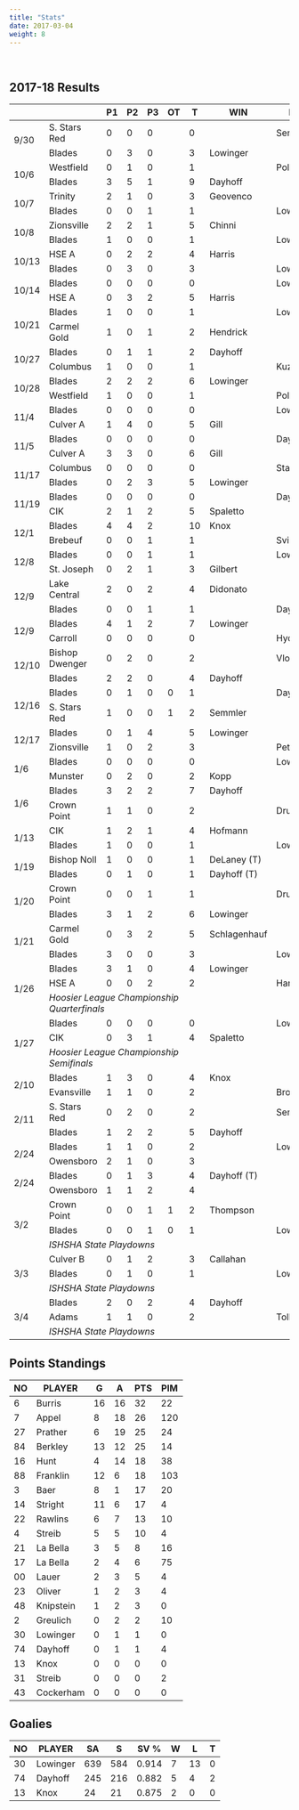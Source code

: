 ```yaml
---
title: "Stats"
date: 2017-03-04
weight: 8
---
```

<div class="sponsorcontainer">
  <a id="stats-a1" href="#"><img id="stats-s1" class="image sponsor"></a>
  <a id="stats-a2" href="#"><img id="stats-s2" class="image sponsor"></a>
</div>

2017-18 Results
---------------
<table>
  <thead>
    <tr>
      <th></th> <th></th> <th title="Period 1">P1</th> <th title="Period 2">P2</th> <th title="Period 3">P3</th> <th title="Overtime">OT</th> <th title="Total">T</th> <th class="widestats">WIN</th> <th class="widestats">LOSS</th> <th class="widestats" title="Saves">S</th>
    </tr>
  </thead>

  <!-- South Stars Red vs. Blades, 9/30/17 -->
  <tr class="odd">
      <td rowspan="2">9/30</td>
                                 <td>S. Stars Red</td> <td>0</td> <td>0</td> <td>0</td> <td></td> <td>0</td> <td class="widestats"></td> <td class="widestats">Semmler</td> <td class="widestats">16</td>
  </tr>
  <tr class="odd">
                                 <td>Blades</td>       <td>0</td> <td>3</td> <td>0</td> <td></td> <td>3</td> <td class="widestats">Lowinger</td> <td class="widestats"></td> <td class="widestats">22</td>
  </tr>

  <!-- Westfield vs Blades, 10/6/17 -->
  <tr class="even">
    <td rowspan="2">10/6</td>
                                 <td>Westfield</td>    <td>0</td> <td>1</td> <td>0</td> <td></td> <td>1</td> <td class="widestats"></td> <td class="widestats">Polster</td> <td class="widestats">23</td>
  </tr>
  <tr class="even">
                                 <td>Blades</td>       <td>3</td> <td>5</td> <td>1</td> <td></td> <td>9</td> <td class="widestats">Dayhoff</td> <td class="widestats"></td> <td class="widestats">13</td>
  </tr>

  <!-- Louisville Trinity vs Blades, 10/7/17 -->
  <tr class="odd">
    <td rowspan="2">10/7</td>
                                 <td>Trinity</td>      <td>2</td> <td>1</td> <td>0</td> <td></td> <td>3</td> <td class="widestats">Geovenco</td> <td class="widestats"></td> <td class="widestats">20</td>
  </tr>
  <tr class="odd">
                                 <td>Blades</td>       <td>0</td> <td>0</td> <td>1</td> <td></td> <td>1</td> <td class="widestats"></td> <td class="widestats">Lowinger</td> <td class="widestats">19</td>
  </tr>

  <!-- Zionsville vs Blades, 10/8/17 -->
  <tr class="even">
    <td rowspan="2">10/8</td>
                                 <td>Zionsville</td>   <td>2</td> <td>2</td> <td>1</td> <td></td> <td>5</td> <td class="widestats">Chinni</td> <td class="widestats"></td> <td class="widestats">16</td>
  </tr>
  <tr class="even">
                                 <td>Blades</td>       <td>1</td> <td>0</td> <td>0</td> <td></td> <td>1</td> <td class="widestats"></td> <td class="widestats">Lowinger</td> <td class="widestats">42</td>
  </tr>

  <!-- HSE A vs Blades, 10/13/17 -->
  <tr class="odd">
    <td rowspan="2">10/13</td>
                                 <td>HSE A</td>        <td>0</td> <td>2</td> <td>2</td> <td></td> <td>4</td> <td class="widestats">Harris</td> <td class="widestats"></td> <td class="widestats">34</td>
  </tr>
  <tr class="odd">
                                 <td>Blades</td>       <td>0</td> <td>3</td> <td>0</td> <td></td> <td>3</td> <td class="widestats"></td> <td class="widestats">Lowinger</td> <td class="widestats">20</td>
  </tr>

  <!-- Blades vs HSE A, 10/13/17 -->
  <tr class="even">
    <td rowspan="2">10/14</td>
                                 <td>Blades</td>      <td>0</td> <td>0</td> <td>0</td> <td></td> <td>0</td> <td class="widestats"></td> <td class="widestats">Lowinger</td> <td class="widestats">32</td>
  </tr>
  <tr class="even">
                                 <td>HSE A</td>       <td>0</td> <td>3</td> <td>2</td> <td></td> <td>5</td> <td class="widestats">Harris</td> <td class="widestats"></td> <td class="widestats">23</td>
  </tr>

<!-- Blades vs Carmel Gold, 10/21/17 -->
  <tr class="odd">
    <td rowspan="2">10/21</td>
                                 <td>Blades</td>      <td>1</td> <td>0</td> <td>0</td> <td></td> <td>1</td> <td class="widestats"></td> <td class="widestats">Lowinger</td> <td class="widestats">40</td>
  </tr>
  <tr class="odd">
                                 <td>Carmel Gold</td> <td>1</td> <td>0</td> <td>1</td> <td></td> <td>2</td> <td class="widestats">Hendrick</td> <td class="widestats"></td> <td class="widestats">15</td>
  </tr>

<!-- Blades vs Columbus, 10/27/17 -->
  <tr class="even">
    <td rowspan="2">10/27</td>
                                 <td>Blades</td>      <td>0</td> <td>1</td> <td>1</td> <td></td> <td>2</td> <td class="widestats">Dayhoff</td> <td class="widestats"></td> <td class="widestats">13</td>
  </tr>
  <tr class="even">
                                 <td>Columbus</td>    <td>1</td> <td>0</td> <td>0</td> <td></td> <td>1</td> <td class="widestats"></td> <td class="widestats">Kuzmann</td> <td class="widestats">38</td>
  </tr>

<!-- Blades vs Westfield, 10/28/17 -->
  <tr class="odd">
    <td rowspan="2">10/28</td>
                                 <td>Blades</td>      <td>2</td> <td>2</td> <td>2</td> <td></td> <td>6</td> <td class="widestats">Lowinger</td> <td class="widestats"></td> <td class="widestats">22</td>
  </tr>
  <tr class="odd">
                                 <td>Westfield</td>   <td>1</td> <td>0</td> <td>0</td> <td></td> <td>1</td> <td class="widestats"></td> <td class="widestats">Polster</td> <td class="widestats">29</td>
  </tr>

<!-- Blades vs Culver, 11/4/17 -->
  <tr class="even">
    <td rowspan="2">11/4</td>
                                 <td>Blades</td>      <td>0</td> <td>0</td> <td>0</td> <td></td> <td>0</td> <td class="widestats"></td> <td class="widestats">Lowinger</td> <td class="widestats">41</td>
  </tr>
  <tr class="even">
                                 <td>Culver A</td>    <td>1</td> <td>4</td> <td>0</td> <td></td> <td>5</td> <td class="widestats">Gill</td> <td class="widestats"></td> <td class="widestats">20</td>
  </tr>
<!-- Blades vs Culver, 11/5/17 -->
  <tr class="odd">
    <td rowspan="2">11/5</td>
                                 <td>Blades</td>      <td>0</td> <td>0</td> <td>0</td> <td></td> <td>0</td> <td class="widestats"></td> <td class="widestats">Dayhoff</td> <td class="widestats">31</td>
  </tr>
  <tr class="odd">
                                 <td>Culver A</td>    <td>3</td> <td>3</td> <td>0</td> <td></td> <td>6</td> <td class="widestats">Gill</td> <td class="widestats"></td> <td class="widestats">11</td>
  </tr>
<!-- Columbus vs Blades, 11/17/17 -->
  <tr class="even">
    <td rowspan="2">11/17</td>
                                 <td>Columbus</td>    <td>0</td> <td>0</td> <td>0</td> <td></td> <td>0</td> <td class="widestats"></td> <td class="widestats">Stattenfield</td> <td class="widestats">23</td>
  </tr>
  <tr class="even">
                                 <td>Blades</td>      <td>0</td> <td>2</td> <td>3</td> <td></td> <td>5</td> <td class="widestats">Lowinger</td> <td class="widestats"></td> <td class="widestats">17</td>
  </tr>
<!-- Blades vs CIK, 11/19/17 -->
  <tr class="odd">
    <td rowspan="2">11/19</td>
                                 <td>Blades</td>      <td>0</td> <td>0</td> <td>0</td> <td></td> <td>0</td> <td class="widestats"></td> <td class="widestats">Dayhoff</td> <td class="widestats">29</td>
  </tr>
  <tr class="odd">
                                 <td>CIK</td>         <td>2</td> <td>1</td> <td>2</td> <td></td> <td>5</td> <td class="widestats">Spaletto</td> <td class="widestats"></td> <td class="widestats">19</td>
  </tr>
<!-- Blades vs Brebeuf, 12/1/17 -->
  <tr class="even">
    <td rowspan="2">12/1</td>
                                 <td>Blades</td>      <td>4</td> <td>4</td> <td>2</td> <td></td> <td>10</td> <td class="widestats">Knox</td> <td class="widestats"></td> <td class="widestats">8</td>
  </tr>
  <tr class="even">
                                 <td>Brebeuf</td>     <td>0</td> <td>0</td> <td>1</td> <td></td> <td>1</td> <td class="widestats"></td> <td class="widestats">Svintsitskiy</td> <td class="widestats">17</td>
  </tr>
<!-- Blades vs St. Joseph, 12/8/17 -->
  <tr class="odd">
    <td rowspan="2">12/8</td>
                                 <td>Blades</td>      <td>0</td> <td>0</td> <td>1</td> <td></td> <td>1</td> <td class="widestats"></td> <td class="widestats">Lowinger</td> <td class="widestats">34</td>
  </tr>
  <tr class="odd">
                                 <td>St. Joseph</td>  <td>0</td> <td>2</td> <td>1</td> <td></td> <td>3</td> <td class="widestats">Gilbert</td> <td class="widestats"></td> <td class="widestats">13</td>
  </tr>
<!-- Lake Central vs. Blades, 12/9/17 -->
  <tr class="even">
    <td rowspan="2">12/9</td>
                                 <td>Lake Central</td>      <td>2</td> <td>0</td> <td>2</td> <td></td> <td>4</td> <td class="widestats">Didonato</td> <td class="widestats"></td> <td class="widestats">11</td>
  </tr>
  <tr class="even">
                                 <td>Blades</td>  <td>0</td> <td>0</td> <td>1</td> <td></td> <td>1</td> <td class="widestats"></td> <td class="widestats">Dayhoff</td> <td class="widestats">17</td>
  </tr>
<!-- Blades vs. Carroll, 12/9/17 -->
  <tr class="odd">
    <td rowspan="2">12/9</td>
                                 <td>Blades</td>      <td>4</td> <td>1</td> <td>2</td> <td></td> <td>7</td> <td class="widestats">Lowinger</td> <td class="widestats"></td> <td class="widestats">19</td>
  </tr>
  <tr class="odd">
                                 <td>Carroll</td>  <td>0</td> <td>0</td> <td>0</td> <td></td> <td>0</td> <td class="widestats"></td> <td class="widestats">Hyde</td> <td class="widestats">21</td>
  </tr>
<!-- Bishop Dwenger vs. Blades, 12/10/17 -->
  <tr class="even">
    <td rowspan="2">12/10</td>
                                 <td>Bishop Dwenger</td>      <td>0</td> <td>2</td> <td>0</td> <td></td> <td>2</td> <td class="widestats"></td> <td class="widestats">Vlot</td> <td class="widestats">10</td>
  </tr>
  <tr class="even">
                                 <td>Blades</td>              <td>2</td> <td>2</td> <td>0</td> <td></td> <td>4</td> <td class="widestats">Dayhoff</td> <td class="widestats"></td> <td class="widestats">9</td>
  </tr>
 <!-- Blades vs. South Stars Red, 12/16/17 -->
  <tr class="odd">
    <td rowspan="2">12/16</td>
                                 <td>Blades</td>       <td>0</td> <td>1</td> <td>0</td> <td>0</td> <td>1</td> <td class="widestats"></td> <td class="widestats">Dayhoff</td> <td class="widestats">37</td>
  </tr>
  <tr class="odd">
                                 <td>S. Stars Red</td> <td>1</td> <td>0</td> <td>0</td> <td>1</td> <td>2</td> <td class="widestats">Semmler</td> <td class="widestats"></td> <td class="widestats">39</td>
  </tr>

  <!-- Blades vs. Zionsville , 12/17/17 -->
  <tr class="even">
    <td rowspan="2">12/17</td>
                                 <td>Blades</td>       <td>0</td> <td>1</td> <td>4</td> <td></td> <td>5</td> <td class="widestats">Lowinger</td> <td class="widestats"></td> <td class="widestats">43</td>
  </tr>
  <tr class="even">
                                 <td>Zionsville</td>   <td>1</td> <td>0</td> <td>2</td> <td></td> <td>3</td> <td class="widestats"></td> <td class="widestats">Petrisin</td> <td class="widestats">22</td>
  </tr>

  <!-- Blades vs. Munster , 1/6/18 -->
  <tr class="odd">
    <td rowspan="2">1/6</td>
                                 <td>Blades</td>       <td>0</td> <td>0</td> <td>0</td> <td></td> <td>0</td> <td class="widestats"></td> <td class="widestats">Lowinger</td> <td class="widestats">31</td>
  </tr>
  <tr class="odd">
                                 <td>Munster</td>   <td>0</td> <td>2</td> <td>0</td> <td></td> <td>2</td> <td class="widestats">Kopp</td> <td class="widestats"></td> <td class="widestats">14</td>
  </tr>
  <!-- Blades vs. Crown Point , 1/6/18 -->
  <tr class="even">
    <td rowspan="2">1/6</td>
                                 <td>Blades</td>       <td>3</td> <td>2</td> <td>2</td> <td></td> <td>7</td> <td class="widestats">Dayhoff</td> <td class="widestats"></td> <td class="widestats">22</td>
  </tr>
  <tr class="even">
                                 <td>Crown Point</td>   <td>1</td> <td>1</td> <td>0</td> <td></td> <td>2</td> <td class="widestats"></td> <td class="widestats">Drury</td> <td class="widestats">29</td>
  </tr>

  <!-- CIK vs Blades, 1/13/18 -->
  <tr class="odd">
    <td rowspan="2">1/13</td>
                                 <td>CIK</td>        <td>1</td> <td>2</td> <td>1</td> <td></td> <td>4</td> <td class="widestats">Hofmann</td> <td class="widestats"></td> <td class="widestats">29</td>
  </tr>
  <tr class="odd">
                                 <td>Blades</td>     <td>1</td> <td>0</td> <td>0</td> <td></td> <td>1</td> <td class="widestats"></td> <td class="widestats">Lowinger</td> <td class="widestats">26</td>
  </tr>

  <!-- Bishop Noll vs Blades, 1/19/18 -->
  <tr class="even">
    <td rowspan="2">1/19</td>
                                 <td>Bishop Noll</td>        <td>1</td> <td>0</td> <td>0</td> <td></td> <td>1</td> <td class="widestats">DeLaney (T)</td> <td class="widestats"></td> <td class="widestats">36</td>
  </tr>
  <tr class="even">
                                 <td>Blades</td>     <td>0</td> <td>1</td> <td>0</td> <td></td> <td>1</td> <td class="widestats">Dayhoff (T)</td> <td class="widestats"></td> <td class="widestats">18</td>
  </tr>

  <!-- Crown Point vs Blades, 1/20/18 -->
  <tr class="odd">
    <td rowspan="2">1/20</td>
                                 <td>Crown Point</td> <td>0</td> <td>0</td> <td>1</td> <td></td> <td>1</td> <td class="widestats"></td> <td class="widestats">Drury</td> <td class="widestats">20</td>
  </tr>
  <tr class="odd">
                                 <td>Blades</td>      <td>3</td> <td>1</td> <td>2</td> <td></td> <td>6</td> <td class="widestats">Lowinger</td> <td class="widestats"></td> <td class="widestats">20</td>
  </tr>

  <!-- Carmel Gold vs Blades, 1/21/18 -->
  <tr class="even">
    <td rowspan="2">1/21</td>
                                 <td>Carmel Gold</td> <td>0</td> <td>3</td> <td>2</td> <td></td> <td>5</td> <td class="widestats">Schlagenhauf</td> <td class="widestats"></td> <td class="widestats">21</td>
  </tr>
  <tr class="even">
                                 <td>Blades</td>      <td>3</td> <td>0</td> <td>0</td> <td></td> <td>3</td> <td class="widestats"></td> <td class="widestats">Lowinger</td> <td class="widestats">29</td>
  </tr>

  <!-- Blades vs. HSE A , 1/26/18 (League Tournament) -->
  <tr class="odd">
    <td rowspan="3">1/26</td>
                                 <td>Blades</td>  <td>3</td> <td>1</td> <td>0</td> <td></td> <td>4</td> <td class="widestats">Lowinger</td> <td class="widestats"></td> <td class="widestats">23</td>
  </tr>
  <tr class="odd">
                                 <td>HSE A</td>   <td>0</td> <td>0</td> <td>2</td> <td></td> <td>2</td> <td class="widestats"></td> <td class="widestats">Harris</td> <td class="widestats">27</td>
  </tr>
  <tr class="odd">
                                 <td colspan="6"><i>Hoosier League Championship Quarterfinals</i></td><td class="widestats" colspan="3"></td>
  </tr>

  <!-- Blades vs. CIK , 1/27/18 (League Tournament) -->
  <tr class="even">
    <td rowspan="3">1/27</td>
                                 <td>Blades</td>  <td>0</td> <td>0</td> <td>0</td> <td></td> <td>0</td> <td class="widestats"></td> <td class="widestats">Lowinger</td> <td class="widestats">48</td>
  </tr>
  <tr class="even">
                                 <td>CIK</td>   <td>0</td> <td>3</td> <td>1</td> <td></td> <td>4</td> <td class="widestats">Spaletto</td> <td class="widestats"></td> <td class="widestats">28</td>
  </tr>
  <tr class="even">
                                 <td colspan="6"><i>Hoosier League Championship Semifinals</i></td><td class="widestats" colspan="3"></td>
  </tr>

  <!-- Blades vs. Evansville , 2/10/18 -->
  <tr class="odd">
    <td rowspan="2">2/10</td>
                                 <td>Blades</td>       <td>1</td> <td>3</td> <td>0</td> <td></td> <td>4</td> <td class="widestats">Knox</td> <td class="widestats"></td> <td class="widestats">13</td>
  </tr>
  <tr class="odd">
                                 <td>Evansville</td>   <td>1</td> <td>1</td> <td>0</td> <td></td> <td>2</td> <td class="widestats"></td> <td class="widestats">Broerman</td> <td class="widestats">33</td>
  </tr>

  <!-- South Stars Red vs. Blades, 2/11/18 -->
  <tr class="even">
      <td rowspan="2">2/11</td>
                                 <td>S. Stars Red</td> <td>0</td> <td>2</td> <td>0</td> <td></td> <td>2</td> <td class="widestats"></td> <td class="widestats">Semmler</td> <td class="widestats">30</td>
  </tr>
  <tr class="even">
                                 <td>Blades</td>       <td>1</td> <td>2</td> <td>2</td> <td></td> <td>5</td> <td class="widestats">Dayhoff</td> <td class="widestats"></td> <td class="widestats">14</td>
  </tr>

  <!-- Blades vs. Owensboro , 2/24/18 -->
  <tr class="odd">
    <td rowspan="2">2/24</td>
                                 <td>Blades</td>       <td>1</td> <td>1</td> <td>0</td> <td></td> <td>2</td> <td class="widestats"></td> <td class="widestats">Lowinger</td> <td class="widestats">17</td>
  </tr>
  <tr class="odd">
                                 <td>Owensboro</td>   <td>2</td> <td>1</td> <td>0</td> <td></td> <td>3</td> <td class="widestats"></td> <td class="widestats"></td> <td class="widestats"></td>
  </tr>

<!-- Blades vs. Owensboro , 2/14/18 -->
  <tr class="even">
    <td rowspan="2">2/24</td>
                                 <td>Blades</td>       <td>0</td> <td>1</td> <td>3</td> <td></td> <td>4</td> <td class="widestats">Dayhoff (T)</td> <td class="widestats"></td> <td class="widestats">13</td>
  </tr>
  <tr class="even">
                                 <td>Owensboro</td>   <td>1</td> <td>1</td> <td>2</td> <td></td> <td>4</td> <td class="widestats"></td> <td class="widestats"></td> <td class="widestats"></td>
  </tr>

  <!-- Crown Point vs. Blades, 3/2/18 (ISHSHA State Playdowns) -->
  <tr class="odd">
    <td rowspan="3">3/2</td>
                                 <td>Crown Point</td>  <td>0</td> <td>0</td> <td>1</td> <td>1</td> <td>2</td> <td class="widestats">Thompson</td> <td class="widestats"></td> <td class="widestats">25</td>
  </tr>
  <tr class="odd">
                                 <td>Blades</td>   <td>0</td> <td>0</td> <td>1</td> <td>0</td> <td>1</td> <td class="widestats"></td> <td class="widestats">Lowinger</td> <td class="widestats">32</td>
  </tr>
  <tr class="odd">
                                 <td colspan="6"><i>ISHSHA State Playdowns</i></td><td class="widestats" colspan="3"></td>
  </tr>

  <!-- Culver B vs. Blades, 3/3/18 (ISHSHA State Playdowns) -->
  <tr class="even">
    <td rowspan="3">3/3</td>
                                 <td>Culver B</td>  <td>0</td> <td>1</td> <td>2</td> <td></td> <td>3</td> <td class="widestats">Callahan</td> <td class="widestats"></td> <td class="widestats">21</td>
  </tr>
  <tr class="even">
                                 <td>Blades</td>   <td>0</td> <td>1</td> <td>0</td> <td></td> <td>1</td> <td class="widestats"></td> <td class="widestats">Lowinger</td> <td class="widestats">27</td>
  </tr>
  <tr class="even">
                                 <td colspan="6"><i>ISHSHA State Playdowns</i></td><td class="widestats" colspan="3"></td>
  </tr>

  <!-- Blades vs. Adams, 3/4/18 (ISHSHA State Playdowns) -->
  <tr class="odd">
    <td rowspan="3">3/4</td>
                                 <td>Blades</td>  <td>2</td> <td>0</td> <td>2</td> <td></td> <td>4</td> <td class="widestats">Dayhoff</td> <td class="widestats"></td> <td class="widestats">17</td>
  </tr>
  <tr class="odd">
                                 <td>Adams</td>   <td>1</td> <td>1</td> <td>0</td> <td></td> <td>2</td> <td class="widestats"></td> <td class="widestats">Tolle</td> <td class="widestats">19</td>
  </tr>
  <tr class="odd">
                                 <td colspan="6"><i>ISHSHA State Playdowns</i></td><td class="widestats" colspan="3"></td>
  </tr>

</table>

Points Standings
----------------
<table>
  <thead>
    <tr>
      <th title="Jersey Number">NO</th> <th title="Player Name">PLAYER</th>  <th title="Goals">G</th> <th title="Assists">A</th> <th title="Points">PTS</th> <th title="Penalty Minutes">PIM</th>
    <tr>
  </thead>
  <tr>
    <td>6</td>  <td>Burris</td>    <td>16</td> <td>16</td> <td>32</td> <td>22</td>
  </tr>
  <tr>
    <td>7</td>  <td>Appel</td>     <td>8</td> <td>18</td> <td>26</td> <td>120</td>
  </tr>
  <tr>
    <td>27</td> <td>Prather</td>   <td>6</td> <td>19</td> <td>25</td> <td>24</td>
  </tr>
  <tr>
    <td>84</td> <td>Berkley</td>   <td>13</td> <td>12</td> <td>25</td> <td>14</td>
  </tr>
  <tr>
    <td>16</td> <td>Hunt</td>      <td>4</td> <td>14</td> <td>18</td> <td>38</td>
  </tr>
  <tr>
    <td>88</td> <td>Franklin</td>  <td>12</td> <td>6</td> <td>18</td> <td>103</td>
  </tr>
  <tr>
    <td>3</td>  <td>Baer</td>      <td>8</td> <td>1</td> <td>17</td> <td>20</td>
  </tr>
  <tr>
    <td>14</td> <td>Stright</td>   <td>11</td> <td>6</td> <td>17</td> <td>4</td>
  </tr>
  <tr>
    <td>22</td> <td>Rawlins</td>   <td>6</td> <td>7</td> <td>13</td> <td>10</td>
  </tr>
  <tr>
    <td>4</td>  <td>Streib</td>    <td>5</td> <td>5</td> <td>10</td> <td>4</td>
  </tr>
  <tr>
    <td>21</td> <td>La Bella</td>  <td>3</td> <td>5</td> <td>8</td> <td>16</td>
  </tr>
  <tr>
    <td>17</td> <td>La Bella</td>  <td>2</td> <td>4</td> <td>6</td> <td>75</td>
  </tr>
  <tr>
    <td>00</td> <td>Lauer</td>     <td>2</td> <td>3</td> <td>5</td> <td>4</td>
  </tr>
  <tr>
    <td>23</td> <td>Oliver</td>    <td>1</td> <td>2</td> <td>3</td> <td>4</td>
  </tr>
  <tr>
    <td>48</td> <td>Knipstein</td> <td>1</td> <td>2</td> <td>3</td> <td>0</td>
  </tr>
  <tr>
    <td>2</td>  <td>Greulich</td>  <td>0</td> <td>2</td> <td>2</td> <td>10</td>
  </tr>
  <tr>
    <td>30</td> <td>Lowinger</td> <td>0</td> <td>1</td> <td>1</td> <td>0</td>
  </tr>
  <tr>
    <td>74</td> <td>Dayhoff</td> <td>0</td> <td>1</td> <td>1</td> <td>4</td>
  </tr>
  <tr>
    <td>13</td> <td>Knox</td> <td>0</td> <td>0</td> <td>0</td> <td>0</td>
  </tr>
  <tr>
    <td>31</td> <td>Streib</td>    <td>0</td> <td>0</td> <td>0</td> <td>2</td>
  </tr>
  <tr>
    <td>43</td> <td>Cockerham</td> <td>0</td> <td>0</td> <td>0</td> <td>0</td>
  </tr>
</table>

Goalies
----------------
<table>
  <thead>
    <tr>
      <th title="Jersey Number">NO</th> <th title="Player Name">PLAYER</th>   <th title="Shots Against">SA</th> <th title="Saves">S</th>  <th title="Save Percentage">SV %</th> <th class="widestats" title="Wins">W</th> <th class="widestats" title="Losses">L</th> <th class="widestats" title="Ties">T</th>
    <tr>
  </thead>
  <tr> <td>30</td> <td>Lowinger</td> <td>639</td> <td>584</td> <td>0.914</td> <td class="widestats">7</td> <td class="widestats">13</td> <td class="widestats">0</td>
  </tr>
  <tr>
    <td>74</td> <td>Dayhoff</td>  <td>245</td>  <td>216</td> <td>0.882</td> <td class="widestats">5</td> <td class="widestats">4</td> <td class="widestats">2</td>
  </tr>
  <tr>
    <td>13</td> <td>Knox</td>     <td>24</td>  <td>21</td>    <td>0.875</td> <td class="widestats">2</td> <td class="widestats">0</td> <td class="widestats">0</td>
  </tr>
</table>
